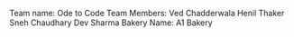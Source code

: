 Team name: Ode to Code
Team Members: Ved Chadderwala
              Henil Thaker
              Sneh Chaudhary
              Dev Sharma
Bakery Name: A1 Bakery
